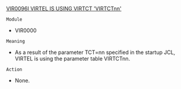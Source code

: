 [VIR0096I VIRTEL IS USING VIRTCT 'VIRTCTnn'](https://virtel.readthedocs.io/en/latest/manuals/virtel/Virtel459MG/messages.html?highlight=VIR0096I#VIR0096I)

`Module`
- VIR0000

`Meaning`
- As a result of the parameter TCT=nn specified in the startup JCL, VIRTEL is using the parameter table VIRTCTnn.

`Action`
- None.

